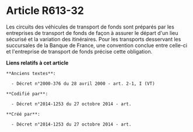 # Article R613-32

Les circuits des véhicules de transport de fonds sont préparés par les entreprises de transport de fonds de façon à assurer
le départ d'un lieu sécurisé et la variation des itinéraires. Pour les transports desservant les succursales de la Banque de
France, une convention conclue entre celle-ci et l'entreprise de transport de fonds précise cette obligation.

**Liens relatifs à cet article**

	**Anciens textes**:

	  - Décret n°2000-376 du 28 avril 2000 - art. 2-1, I (VT)

	**Codifié par**:

	  - Décret n°2014-1253 du 27 octobre 2014 - art.

	**Créé par**:

	  - Décret n°2014-1253 du 27 octobre 2014 - art.
